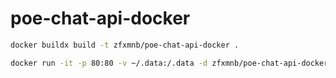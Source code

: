 # poe-chat-api-docker

```sh
docker buildx build -t zfxmnb/poe-chat-api-docker .
```

```sh
docker run -it -p 80:80 -v ~/.data:/.data -d zfxmnb/poe-chat-api-docker
```
